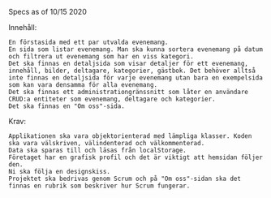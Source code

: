 Specs as of 10/15 2020

Innehåll:

    En förstasida med ett par utvalda evenemang.
    En sida som listar evenemang. Man ska kunna sortera evenemang på datum och filtrera ut evenemang som har en viss kategori.
    Det ska finnas en detaljsida som visar detaljer för ett evenemang, innehåll, bilder, deltagare, kategorier, gästbok. Det behöver alltså inte finnas en detaljsida för varje evenemang utan bara en exempelsida som kan vara densamma för alla evenemang.
    Det ska finnas ett administrationgränssnitt som låter en användare CRUD:a entiteter som evenemang, deltagare och kategorier.
    Det ska finnas en "Om oss"-sida.

Krav:

    Applikationen ska vara objektorienterad med lämpliga klasser. Koden ska vara välskriven, välindenterad och välkommenterad.
    Data ska sparas till och läsas från localStorage.
    Företaget har en grafisk profil och det är viktigt att hemsidan följer den.
    Ni ska följa en designskiss.
    Projektet ska bedrivas genom Scrum och på "Om oss"-sidan ska det finnas en rubrik som beskriver hur Scrum fungerar.
